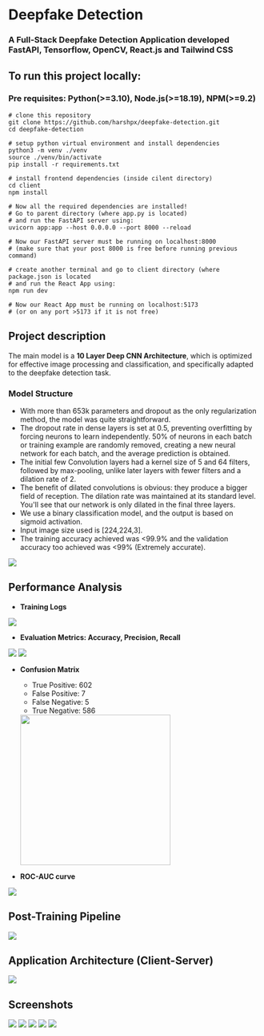 # Deepfake Detection

### A Full-Stack Deepfake Detection Application developed FastAPI, Tensorflow, OpenCV, React.js and Tailwind CSS

## To run this project locally:
### Pre requisites: Python(>=3.10), Node.js(>=18.19), NPM(>=9.2)

```
# clone this repository
git clone https://github.com/harshpx/deepfake-detection.git
cd deepfake-detection

# setup python virtual environment and install dependencies
python3 -m venv ./venv
source ./venv/bin/activate
pip install -r requirements.txt

# install frontend dependencies (inside cilent directory)
cd client
npm install

# Now all the required dependencies are installed!
# Go to parent directory (where app.py is located)
# and run the FastAPI server using:
uvicorn app:app --host 0.0.0.0 --port 8000 --reload

# Now our FastAPI server must be running on localhost:8000
# (make sure that your post 8000 is free before running previous command)

# create another terminal and go to client directory (where package.json is located  
# and run the React App using:
npm run dev

# Now our React App must be running on localhost:5173
# (or on any port >5173 if it is not free)
```

## Project description
The main model is a **10 Layer Deep CNN Architecture**, which is optimized for effective image processing and classification, and specifically adapted to the deepfake detection task.

### Model Structure
* With more than 653k parameters and dropout as the only regularization method, the model was quite straightforward.
* The dropout rate in dense layers is set at 0.5, preventing overfitting by forcing neurons to learn independently. 50% of neurons in each batch or training example are randomly removed, creating a new neural network for each batch, and the average prediction is obtained.
* The initial few Convolution layers had a kernel size of 5 and 64 filters, followed by max-pooling, unlike later layers with fewer filters and a dilation rate of 2.
* The benefit of dilated convolutions is obvious: they produce a bigger field of reception. The dilation rate was maintained at its standard level. You'll see that our network is only dilated in the final three layers.
* We use a binary classification model, and the output is based on sigmoid activation.
* Input image size used is [224,224,3].
* The training accuracy achieved was <99.9% and the validation accuracy too achieved was <99% (Extremely accurate).

<img src="client/public/model_structure.png"/>


## Performance Analysis

* **Training Logs**
<img src="client/public/logs.png"/>

* **Evaluation Metrics: Accuracy, Precision, Recall**
<img src="client/public/score1.png"/>
<img src="client/public/score2.png"/>

* **Confusion Matrix**
    * True Positive: 602
    * False Positive: 7
    * False Negative: 5
    * True Negative: 586

    <img src="client/public/confusion_matrix.png" style="height:300px; width:300px; display:block margin-bottom:100px;"/>


* **ROC-AUC curve**
<img src="client/public/ROC.png"/>


## Post-Training Pipeline
<img src="client/public/pipeline.png"/>

## Application Architecture (Client-Server)
<img src="client/public/application_architecture.png">


## Screenshots
<img src="client/public/df1.png"/>
<img src="client/public/df2.png"/>
<img src="client/public/df3.png"/>
<img src="client/public/df5.png"/>
<img src="client/public/df4.png"/>
